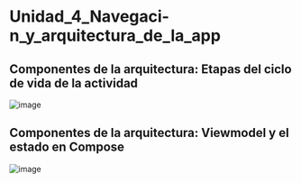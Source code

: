 # Unidad_4_Navegaci-n_y_arquitectura_de_la_app

## Componentes de la arquitectura: Etapas del ciclo de vida de la actividad

![image](https://github.com/Luis4nge1/Unidad_4_Navegaci-n_y_arquitectura_de_la_app/assets/132635578/8b128434-0124-49e5-b502-fb9230162d62)

## Componentes de la arquitectura: Viewmodel y el estado en Compose

![image](https://github.com/Luis4nge1/Unidad_4_Navegaci-n_y_arquitectura_de_la_app/assets/132635578/b466fbf2-28ed-4b50-839f-8cf94b3b1352)



